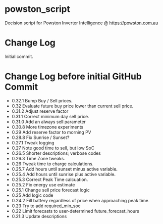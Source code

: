 # powston_script
Decision script for Powston Inverter Intelligence @ https://powston.com.au

# Change Log

Initial commit.

# Change Log before initial GitHub Commit
- 0.32.1 Bump Buy / Sell prices.
- 0.32 Evaluate future buy price lower than current sell price.
- 0.31.2 Adjust reserve factor
- 0.31.1 Correct minimum day sell price.
- 0.31.0 Add an always sell parameter
- 0.30.8 More timezone experiments
- 0.29 Add reserve factor to morning PV
- 0.28.8 Fix Sunrise / Sunset?
- 0.27.1 Tweak logging
- 0.27 Note good time to sell, but low SoC
- 0.26.5 Shorter descriptions; verbose codes
- 0.26.3 Time Zone tweaks.
- 0.26 Tweak time to charge calculations.
- 0.25.7 Add hours until sunset minus active variable.
- 0.25.4 Add hours until sunrise plus active variable.
- 0.25.3 Correct Peak Time calcuation.
- 0.25.2 Fix energy use estimate
- 0.25.1 Change sell price forecast logic
- 0.25 Add logic code
- 0.24.2 Fill battery regardless of price when approaching peak time.
- 0.23 Try to add required_min_soc
- 0.22 Limit forecasts to user-determined future_forecast_hours
- 0.21.3 Update descriptions
